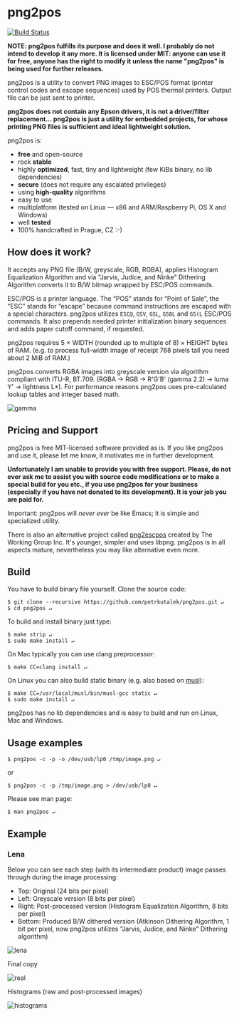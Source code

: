 # png2pos

[![Build Status](https://travis-ci.org/petrkutalek/png2pos.svg?branch=master)](https://travis-ci.org/petrkutalek/png2pos)

**NOTE: png2pos fulfills its purpose and does it well. I probably do not intend to develop it any more. It is licensed under MIT: anyone can use it for free, anyone has the right to modify it unless the name "png2pos" is being used for further releases.**

png2pos is a utility to convert PNG images to ESC/POS format (printer control codes and escape sequences) used by POS thermal printers. Output file can be just sent to printer.

**png2pos does not contain any Epson drivers, it is not a driver/filter replacement… png2pos is just a utility for embedded projects, for whose printing PNG files is sufficient and ideal lightweight solution.**

png2pos is:

* **free** and open-source
* rock **stable**
* highly **optimized**, fast, tiny and lightweight (few KiBs binary, no lib dependencies)
* **secure** (does not require any escalated privileges)
* using **high-quality** algorithms
* easy to use
* multiplatform (tested on Linux — x86 and ARM/Raspberry Pi, OS X and Windows)
* well **tested**
* 100% handcrafted in Prague, CZ :-)

## How does it work?

It accepts any PNG file (B/W, greyscale, RGB, RGBA), applies Histogram Equalization Algorithm and via "Jarvis, Judice, and Ninke" Dithering Algorithm converts it to B/W bitmap wrapped by ESC/POS commands.

ESC/POS is a printer language. The “POS” stands for “Point of Sale”, the “ESC” stands for “escape” because command instructions are escaped with a special characters. png2pos utilizes ```ESC@```, ```GSV```, ```GSL```, ```GS8L``` and ```GS(L``` ESC/POS commands. It also prepends needed printer initialization binary sequences and adds paper cutoff command, if requested.

png2pos requires 5 × WIDTH (rounded up to multiple of 8) × HEIGHT bytes of RAM. (e.g. to process full-width image of receipt 768 pixels tall you need about 2 MiB of RAM.)

png2pos converts RGBA images into greyscale version via algorithm compliant with ITU-R, BT.709. (RGBA → RGB → R'G'B' (gamma 2.2) → luma Y' → lightness L*). For performance reasons png2pos uses pre-calculated lookup tables and integer based math.

![gamma](docs/gamma.png)

## Pricing and Support

png2pos is free MIT-licensed software provided as is. If you like png2pos and use it, please let me know, it motivates me in further development.

**Unfortunately I am unable to provide you with free support. Please, do not ever ask me to assist you with source code modifications or to make a special build for you etc., if you use png2pos for your business (especially if you have not donated to its development). It is your job you are paid for.**

Important: png2pos will *never ever* be like Emacs; it is simple and specialized utility.

There is also an alternative project called [png2escpos](https://github.com/twg/png2escpos) created by The Working Group Inc. It's younger, simpler and uses libpng. png2pos is in all aspects mature, nevertheless you may like alternative even more.

## Build

You have to build binary file yourself. Clone the source code:

    $ git clone --recursive https://github.com/petrkutalek/png2pos.git ↵
    $ cd png2pos ↵

To build and install binary just type:

    $ make strip ↵
    $ sudo make install ↵

On Mac typically you can use clang preprocessor:

    $ make CC=clang install ↵

On Linux you can also build static binary (e.g. also based on [musl](http://www.musl-libc.org/intro.html)):

    $ make CC=/usr/local/musl/bin/musl-gcc static ↵
    $ sudo make install ↵

png2pos has no lib dependencies and is easy to build and run on Linux, Mac and Windows.

## Usage examples

    $ png2pos -c -p -o /dev/usb/lp0 /tmp/image.png ↵

or

    $ png2pos -c -p /tmp/image.png > /dev/usb/lp0 ↵

Please see man page:

    $ man png2pos ↵

## Example

### Lena

Below you can see each step (with its intermediate product) image passes through during the image processing:

* Top: Original (24 bits per pixel)
* Left: Greyscale version (8 bits per pixel)
* Right: Post-processed version (Histogram Equalization Algorithm, 8 bits per pixel)
* Bottom: Produced B/W dithered version (Atkinson Dithering Algorithm, 1 bit per pixel, now png2pos utilizes
"Jarvis, Judice, and Ninke" Dithering algorithm)

![lena](docs/lena.png)

Final copy

![real](docs/lena.jpg)

Histograms (raw and post-processed images)

![histograms](docs/histogram.png)

